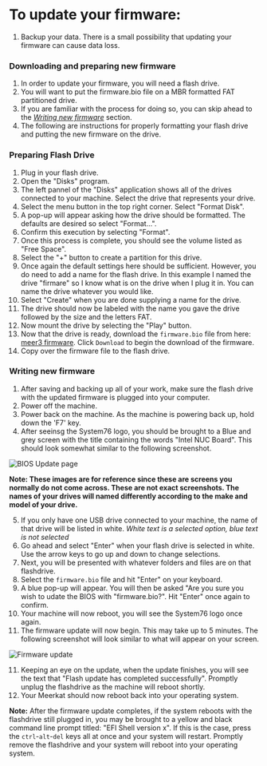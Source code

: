# To update your firmware:

1. Backup your data. There is a small possibility that updating your firmware can cause data loss.

### Downloading and preparing new firmware
1. In order to update your firmware, you will need a flash drive. 
2. You will want to put the firmware.bio file on a MBR formatted FAT partitioned drive.
3. If you are familiar with the process for doing so, you can skip ahead to the [_Writing new firmware_](README.md#writing-new-firmware) section.
4. The following are instructions for properly formatting your flash drive and putting the new firmware on the drive.

### Preparing Flash Drive
1. Plug in your flash drive.
2. Open the "Disks" program.
4. The left pannel of the "Disks" application shows all of the drives connected to your machine. Select the drive that represents your drive.
5. Select the menu button in the top right corner. Select "Format Disk".
6. A pop-up will appear asking how the drive should be formatted. The defaults are desired so select "Format...".
7. Confirm this execution by selecting "Format".
8. Once this process is complete, you should see the volume listed as "Free Space".
9. Select the "+" button to create a partition for this drive.
10. Once again the default settings here should be sufficient. However, you do need to add a name for the flash drive. In this example I named the drive "firmare" so I know what is on the drive when I plug it in. You can name the drive whatever you would like.
11. Select "Create" when you are done supplying a name for the drive.
12. The drive should now be labeled with the name you gave the drive followed by the size and the letters FAT.
13. Now mount the drive by selecting the "Play" button.
14. Now that the drive is ready, download the `firmware.bio` file from here: [meer3 firmware](https://github.com/system76/firmware-desktop/blob/master/meer3/firmware.bio). Click `Download` to begin the download of the firmware.
15. Copy over the firmware file to the flash drive.


### Writing new firmware
1. After saving and backing up all of your work, make sure the flash drive with the updated firmware is plugged into your computer.
2. Power off the machine.
3. Power back on the machine. As the machine is powering back up, hold down the 'F7' key.
4. After seeinsg the System76 logo, you should be brought to a Blue and grey screen with the title containing the words "Intel NUC Board". This should look somewhat similar to the following screenshot.

![BIOS Update page](https://raw.githubusercontent.com/system76/firmware-desktop/master/meer3/images/1.jpg)

**Note: These images are for reference since these are screens you normally do not come across. These are not exact screenshots. The names of your drives will named differently according to the make and model of your drive.**

5. If you only have one USB drive connected to your machine, the name of that drive will be listed in white. *White text is a selected option, blue text is not selected*
6. Go ahead and select "Enter" when your flash drive is selected in white. Use the arrow keys to go up and down to change selections.
7. Next, you will be presented with whatever folders and files are on that flashdrive.
8. Select the `firmware.bio` file and hit "Enter" on your keyboard.
9. A blue pop-up will appear. You will then be asked "Are you sure you wish to udate the BIOS with "firmware.bio?". Hit "Enter" once again to confirm.
10. Your machine will now reboot, you will see the System76 logo once again.
10. The firmware update will now begin. This may take up to 5 minutes. The following screenshot will look similar to what will appear on your screen.

![Firmware update](https://raw.githubusercontent.com/system76/firmware-desktop/master/meer3/images/2.jpg)


11. Keeping an eye on the update, when the update finishes, you will see the text that "Flash update has completed successfully". Promptly unplug the flashdrive as the machine will reboot shortly.
12. Your Meerkat should now reboot back into your operating system.

**Note:**
After the firmware update completes, if the system reboots with the flashdrive still plugged in, you may be brought to a yellow and black command line prompt titled: "EFI Shell version x". If this is the case, press the `ctrl`-`alt`-`del` keys all at once and your system will restart. Promptly remove the flashdrive and your system will reboot into your operating system.
